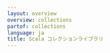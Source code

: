 ```yaml
---
layout: overview
overview: collections
partof: collections
language: ja
title: Scala コレクションライブラリ  
---
```

